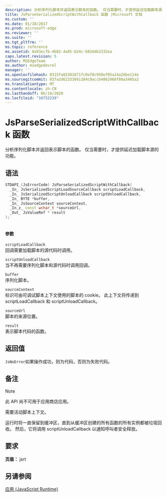 ```yaml
---
description: 分析序列化脚本并返回表示脚本的函数。 仅当需要时，才提供延迟加载脚本源的功能。
title: JsParseSerializedScriptWithCallback 函数 |Microsoft 文档
ms.custom: ''
ms.date: 01/18/2017
ms.prod: microsoft-edge
ms.reviewer: ''
ms.suite: ''
ms.tgt_pltfrm: ''
ms.topic: reference
ms.assetid: 0a93ecfb-4b82-4a85-b24c-6816db2332ea
caps.latest.revision: 5
author: MSEdgeTeam
ms.author: msedgedevrel
manager: ''
ms.openlocfilehash: 0315fa82201671fc0ef0c950ef05a14a26be114e
ms.sourcegitcommit: 037a2d62333691104c9accb4862968f80a3465a2
ms.translationtype: MT
ms.contentlocale: zh-CN
ms.lasthandoff: 06/18/2020
ms.locfileid: "10752239"
---
```

# JsParseSerializedScriptWithCallback 函数
分析序列化脚本并返回表示脚本的函数。 仅当需要时，才提供延迟加载脚本源的功能。  
  
## 语法  
  
```cpp  
STDAPI_(JsErrorCode) JsParseSerializedScriptWithCallback(  
  _In_ JsSerializedScriptLoadSourceCallback scriptLoadCallback,  
  _In_ JsSerializedScriptUnloadCallback scriptUnloadCallback,  
  _In_ BYTE *buffer,  
  _In_ JsSourceContext sourceContext,  
  _In_z_ const wchar_t *sourceUrl,  
  _Out_ JsValueRef * result  
);  
  
```  
  
#### 参数  
 `scriptLoadCallback`  
 回调需要加载脚本的源代码时调用。  
  
 `scriptUnloadCallback`  
 当不再需要序列化脚本和源代码时调用回调。  
  
 `buffer`  
 序列化脚本。  
  
 `sourceContext`  
 标识可由可调试脚本上下文使用的脚本的 cookie。     此上下文将传递到 scriptLoadCallback 和 scriptUnloadCallback。  
  
 `sourceUrl`  
 脚本的来源位置。  
  
 `result`  
 表示脚本代码的函数。  
  
## 返回值  
 `JsNoError`如果操作成功，则为代码，否则为失败代码。  
  
## 备注  
  
> [!NOTE]
>  此 API 尚不可用于应用商店应用。  
  
 需要活动脚本上下文。  
  
 运行时将一直保留到缓冲区，直到从缓冲区创建的所有函数的所有实例都被垃圾回收。  然后，它将调用 scriptUnloadCallback 以通知呼叫者安全释放。  
  
## 要求  
 **页眉：** jsrt  
  
## 另请参阅  
 [应用 (JavaScript Runtime)](../chakra-hosting/reference-javascript-runtime.md)